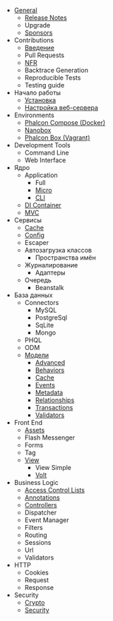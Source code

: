 - [General](/en/[[version]]/introduction) 
    - [Release Notes](/en/[[version]]/release-notes)
    - Upgrade
    - [Sponsors](/en/[[version]]/sponsors)
- Contributions 
    - [Введение](/en/[[version]]/contributions)
    - Pull Requests
    - [NFR](/en/[[version]]/new-feature-request)
    - Backtrace Generation
    - Reproducible Tests
    - Testing guide
- Начало работы 
    - [Установка](/en/[[version]]/installation)
    - [Настройка веб-сервера](/en/[[version]]/webserver-setup)
- Environments 
    - [Phalcon Compose (Docker)](/en/[[version]]/environments-docker)
    - [Nanobox](/en/[[version]]/environments-nanobox)
    - [Phalcon Box (Vagrant)](/en/[[version]]/environments-vagrant)
- Development Tools 
    - Command Line
    - Web Interface
- Ядро 
    - Application 
        - Full
        - [Micro](/en/[[version]]/application-micro)
        - [CLI](/en/[[version]]/application-cli)
    - [DI Container](/en/[[version]]/di)
    - [MVC](/en/[[version]]/mvc)
- Сервисы 
    - [Cache](/en/[[version]]/cache)
    - [Config](/en/[[version]]/config)
    - Escaper
    - Автозагрузка классов 
        - Пространства имён
    - Журналирование 
        - Адаптеры
    - Очередь 
        - Beanstalk
- База данных 
    - Connectors 
        - MySQL
        - PostgreSql
        - SqLite
        - Mongo
    - PHQL
    - ODM
    - [Модели](/en/[[version]]/models) 
        - [Advanced](/en/[[version]]/models-advanced)
        - [Behaviors](/en/[[version]]/models-behaviors)
        - [Cache](/en/[[version]]/models-cache)
        - [Events](/en/[[version]]/models-events)
        - [Metadata](/en/[[version]]/models-metadata)
        - [Relationships](/en/[[version]]/models-relationships)
        - [Transactions](/en/[[version]]/models-transactions)
        - [Validators](/en/[[version]]/models-validators)
- Front End 
    - [Assets](/en/[[version]]/assets)
    - Flash Messenger
    - Forms
    - Tag
    - [View](/en/[[version]]/views) 
        - View Simple
        - [Volt](/en/[[version]]/volt)
- Business Logic 
    - [Access Control Lists](/en/[[version]]/acl)
    - [Annotations](/en/[[version]]/annotations)
    - [Controllers](/en/[[version]]/controllers)
    - Dispatcher
    - Event Manager
    - Filters
    - Routing
    - Sessions
    - Url
    - Validators
- HTTP 
    - Cookies
    - Request
    - Response
- Security 
    - [Crypto](/en/[[version]]/crypt)
    - [Security](/en/[[version]]/security)